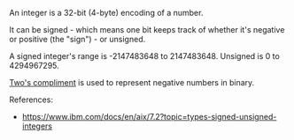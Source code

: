 An integer is a 32-bit (4-byte) encoding of a number.

It can be signed - which means one bit keeps track of whether it's negative or positive (the "sign") - or unsigned.

A signed integer's range is -2147483648 to 2147483648. Unsigned is 0 to 4294967295.

[Two's compliment](https://en.wikipedia.org/wiki/Two%27s_complement) is used to represent negative numbers in binary.

References:
* https://www.ibm.com/docs/en/aix/7.2?topic=types-signed-unsigned-integers